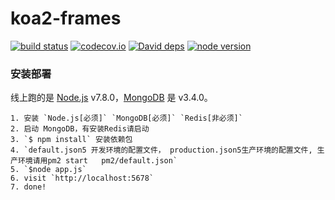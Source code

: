 koa2-frames
=

[![build status][travis-image]][travis-url]
[![codecov.io][codecov-image]][codecov-url]
[![David deps][david-image]][david-url]
[![node version][node-image]][node-url]

[travis-image]: https://img.shields.io/travis/cnodejs/nodeclub/master.svg?style=flat-square
[travis-url]: https://travis-ci.org/cnodejs/nodeclub
[codecov-image]: https://img.shields.io/codecov/c/github/cnodejs/nodeclub/master.svg?style=flat-square
[codecov-url]: https://codecov.io/github/cnodejs/nodeclub?branch=master
[david-image]: https://img.shields.io/david/cnodejs/nodeclub.svg?style=flat-square
[david-url]: https://david-dm.org/cnodejs/nodeclub
[node-image]: https://img.shields.io/badge/node.js-%3E=_7.8-green.svg?style=flat-square
[node-url]: http://nodejs.org/download/

### 安装部署

线上跑的是 [Node.js](https://nodejs.org) v7.8.0，[MongoDB](https://www.mongodb.org) 是 v3.4.0。

```
1. 安装 `Node.js[必须]` `MongoDB[必须]` `Redis[非必须]`
2. 启动 MongoDB，有安装Redis请启动
3. `$ npm install` 安装依赖包
4. `default.json5 开发环境的配置文件， production.json5生产环境的配置文件, 生产环境请用pm2 start   pm2/default.json`
5. `$node app.js`
6. visit `http://localhost:5678`
7. done!
```




